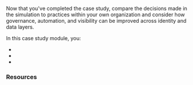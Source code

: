 
Now that you've completed the case study, compare the decisions made in the simulation to practices within your own organization and consider how governance, automation, and visibility can be improved across identity and data layers.

In this case study module, you:

- 
- 
- 

### Resources






